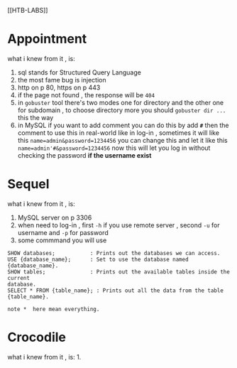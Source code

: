 [[HTB-LABS]]

# **Appointment**
what i knew from it , is:
1. sql stands for Structured Query Language
2. the most fame bug is injection
3. http on p 80, https on p 443
4. if the page not found , the response will be `404`
5. in `gobuster` tool there's two modes one for directory and the other one for subdomain , to choose directory more you should `gobuster dir ...` this the way
6. in MySQL if you want to add comment you can do this by add **`#`** then the comment to use this in real-world like in log-in , sometimes it will like this                                                `name=admin&password=1234456` you can change this and let it like this             
   `name=admin'#&password=1234456` now this will let you log in without checking the password                  **if the username exist**

# **Sequel**
what i knew from it , is:
1. MySQL server on p 3306
2. when need to log-in , first `-h` if you use remote server , second `-u` for username and 
   `-p` for password 
3. some commmand you will use
  ```MySQL
  SHOW databases;           : Prints out the databases we can access.
  USE {database_name};      : Set to use the database named {database_name}.
  SHOW tables;              : Prints out the available tables inside the current
database.
SELECT * FROM {table_name}; : Prints out all the data from the table       {table_name}.

 note *  here mean everything.

```


   # **Crocodile**
   what i knew from it , is:
   1. 
